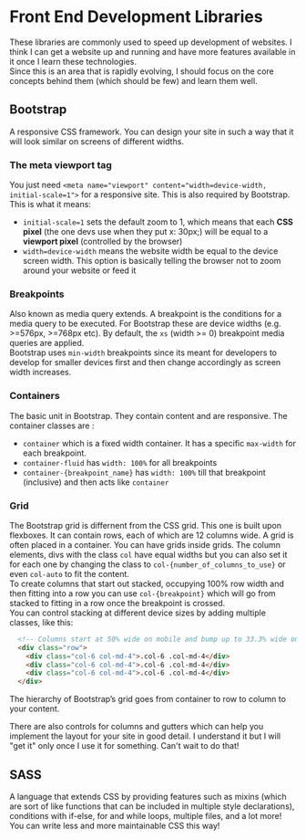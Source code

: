 # Front End Development Libraries
These libraries are commonly used to speed up development of websites. I think I can get a website up and running and have more features available in it once I learn these technologies.  
Since this is an area that is rapidly evolving, I should focus on the core concepts behind them (which should be few) and learn them well.

## Bootstrap
A responsive CSS framework. You can design your site in such a way that it will look similar on screens of different widths.

### The meta viewport tag
You just need `<meta name="viewport" content="width=device-width, initial-scale=1">` for a responsive site. This is also required by Bootstrap. This is what it means:
* `initial-scale=1` sets the default zoom to 1, which means that each **CSS pixel** (the one devs use when they put x: 30px;) will be equal to a **viewport pixel** (controlled by the browser)
* `width=device-width` means the website width be equal to the device screen width. This option is basically telling the browser not to zoom around your website or feed it 

### Breakpoints
Also known as media query extends. A breakpoint is the conditions for a media query to be executed. For Bootstrap these are device widths (e.g. >=576px, >=768px etc). By default, the `xs` (width >= 0) breakpoint media queries are applied.  
Bootstrap uses `min-width` breakpoints since its meant for developers to develop for smaller devices first and then change accordingly as screen width increases.

### Containers
The basic unit in Bootstrap. They contain content and are responsive. The container classes are : 
* `container` which is a fixed width container. It has a specific `max-width` for each breakpoint.
* `container-fluid` has `width: 100%` for all breakpoints
* `container-{breakpoint_name}` has `width: 100%` till that breakpoint (inclusive) and then acts like `container`

### Grid
The Bootstrap grid is differnent from the CSS grid. This one is built upon flexboxes. It can contain rows, each of which are 12 columns wide. A grid is often placed in a container. You can have grids inside grids. The column elements, divs with the class `col` have equal widths but you can also set it for each one by changing the class to `col-{number_of_columns_to_use}` or even `col-auto` to fit the content.  
To create columns that start out stacked, occupying 100% row width and then fitting into a row you can use `col-{breakpoint}` which will go from stacked to fitting in a row once the breakpoint is crossed.  
You can control stacking at different device sizes by adding multiple classes, like this:
```html
  <!-- Columns start at 50% wide on mobile and bump up to 33.3% wide on desktop -->
  <div class="row">
    <div class="col-6 col-md-4">.col-6 .col-md-4</div>
    <div class="col-6 col-md-4">.col-6 .col-md-4</div>
    <div class="col-6 col-md-4">.col-6 .col-md-4</div>
  </div>
```  
The hierarchy of Bootstrap’s grid goes from container to row to column to your content.

There are also controls for columns and gutters which can help you implement the layout for your site in good detail. I understand it but I will "get it" only once I use it for something. Can't wait to do that!

## SASS
A language that extends CSS by providing features such as mixins (which are sort of like functions that can be included in multiple style declarations), conditions with if-else, for and while loops, multiple files, and a lot more! You can write less and more maintainable CSS this way!
